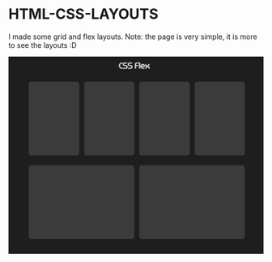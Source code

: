# HTML-CSS-LAYOUTS
I made some grid and flex layouts. Note: the page is very simple, it is more to see the layouts :D

<p align="center>
   <img src="https://github.com/RafaelCardoso11/HTML-CSS-LAYOUTS/blob/master/Grid_1.png" alt="Grid-exemplo1">
   <img src="https://github.com/RafaelCardoso11/HTML-CSS-LAYOUTS/blob/master/Flex_1.png" alt="Grid-exemplo2">
